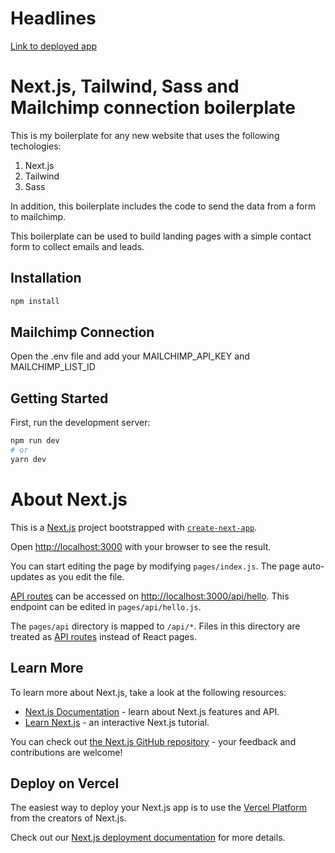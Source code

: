 # Headlines
[Link to deployed app](https://headlines-kappa.vercel.app/)

# Next.js, Tailwind, Sass and Mailchimp connection boilerplate

This is my boilerplate for any new website that uses the following techologies:
1. Next.js
2. Tailwind
3. Sass

In addition, this boilerplate includes the code to send the data from a form to mailchimp. 

This boilerplate can be used to build landing pages with a simple contact form to collect emails and leads. 

## Installation

```bash
npm install
```

## Mailchimp Connection

Open the .env file and add your MAILCHIMP_API_KEY and MAILCHIMP_LIST_ID 

## Getting Started

First, run the development server:

```bash
npm run dev
# or
yarn dev
```

# About Next.js

This is a [Next.js](https://nextjs.org/) project bootstrapped with [`create-next-app`](https://github.com/vercel/next.js/tree/canary/packages/create-next-app).



Open [http://localhost:3000](http://localhost:3000) with your browser to see the result.

You can start editing the page by modifying `pages/index.js`. The page auto-updates as you edit the file.

[API routes](https://nextjs.org/docs/api-routes/introduction) can be accessed on [http://localhost:3000/api/hello](http://localhost:3000/api/hello). This endpoint can be edited in `pages/api/hello.js`.

The `pages/api` directory is mapped to `/api/*`. Files in this directory are treated as [API routes](https://nextjs.org/docs/api-routes/introduction) instead of React pages.

## Learn More

To learn more about Next.js, take a look at the following resources:

- [Next.js Documentation](https://nextjs.org/docs) - learn about Next.js features and API.
- [Learn Next.js](https://nextjs.org/learn) - an interactive Next.js tutorial.

You can check out [the Next.js GitHub repository](https://github.com/vercel/next.js/) - your feedback and contributions are welcome!

## Deploy on Vercel

The easiest way to deploy your Next.js app is to use the [Vercel Platform](https://vercel.com/new?utm_medium=default-template&filter=next.js&utm_source=create-next-app&utm_campaign=create-next-app-readme) from the creators of Next.js.

Check out our [Next.js deployment documentation](https://nextjs.org/docs/deployment) for more details.
